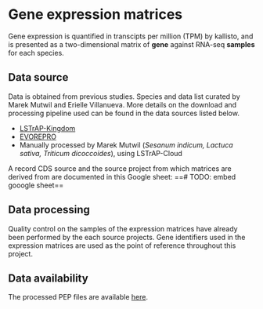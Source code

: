 # Gene expression matrices

Gene expression is quantified in transcipts per million (TPM) by kallisto, and is presented as a two-dimensional matrix of **gene** against RNA-seq **samples** for each species.


## Data source

Data is obtained from previous studies. Species and data list curated by Marek Mutwil and Erielle Villanueva. More details on the download and processing pipeline used can be found in the data sources listed below.

- [LSTrAP-Kingdom](https://academic.oup.com/bioinformatics/article/37/18/3053/6168119)
- [EVOREPRO](https://www.nature.com/articles/s41477-021-00958-2)
- Manually processed by Marek Mutwil (*Sesanum indicum, Lactuca sativa, Triticum dicoccoides*), using LSTrAP-Cloud

A record CDS source and the source project from which matrices are derived from are documented in this Google sheet: ==\# TODO: embed gooogle sheet==


## Data processing

Quality control on the samples of the expression matrices have already been performed by the each source projects. Gene identifiers used in the expression matrices are used as the point of reference throughout this project.


## Data availability

The processed PEP files are available [here]().
